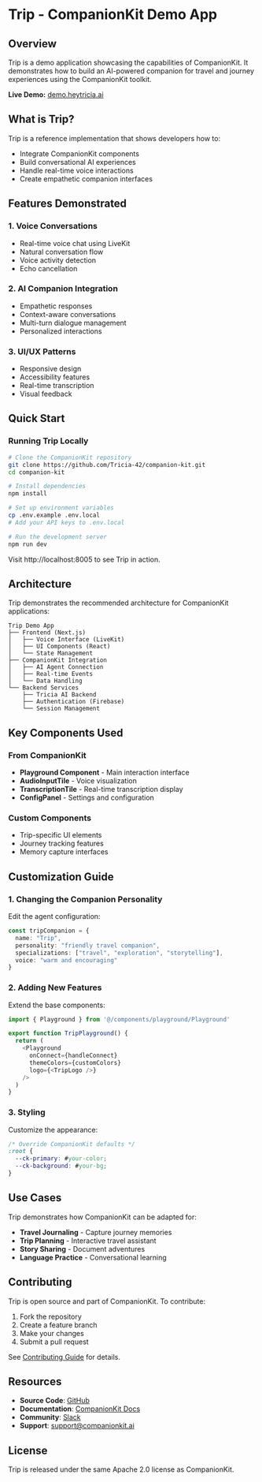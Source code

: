 # Trip - CompanionKit Demo App

## Overview

Trip is a demo application showcasing the capabilities of CompanionKit. It demonstrates how to build an AI-powered companion for travel and journey experiences using the CompanionKit toolkit.

**Live Demo:** [demo.heytricia.ai](https://demo.heytricia.ai)

## What is Trip?

Trip is a reference implementation that shows developers how to:
- Integrate CompanionKit components
- Build conversational AI experiences
- Handle real-time voice interactions
- Create empathetic companion interfaces

## Features Demonstrated

### 1. Voice Conversations
- Real-time voice chat using LiveKit
- Natural conversation flow
- Voice activity detection
- Echo cancellation

### 2. AI Companion Integration
- Empathetic responses
- Context-aware conversations
- Multi-turn dialogue management
- Personalized interactions

### 3. UI/UX Patterns
- Responsive design
- Accessibility features
- Real-time transcription
- Visual feedback

## Quick Start

### Running Trip Locally

```bash
# Clone the CompanionKit repository
git clone https://github.com/Tricia-42/companion-kit.git
cd companion-kit

# Install dependencies
npm install

# Set up environment variables
cp .env.example .env.local
# Add your API keys to .env.local

# Run the development server
npm run dev
```

Visit http://localhost:8005 to see Trip in action.

## Architecture

Trip demonstrates the recommended architecture for CompanionKit applications:

```
Trip Demo App
├── Frontend (Next.js)
│   ├── Voice Interface (LiveKit)
│   ├── UI Components (React)
│   └── State Management
├── CompanionKit Integration
│   ├── AI Agent Connection
│   ├── Real-time Events
│   └── Data Handling
└── Backend Services
    ├── Tricia AI Backend
    ├── Authentication (Firebase)
    └── Session Management
```

## Key Components Used

### From CompanionKit

- **Playground Component** - Main interaction interface
- **AudioInputTile** - Voice visualization
- **TranscriptionTile** - Real-time transcription display
- **ConfigPanel** - Settings and configuration

### Custom Components

- Trip-specific UI elements
- Journey tracking features
- Memory capture interfaces

## Customization Guide

### 1. Changing the Companion Personality

Edit the agent configuration:

```typescript
const tripCompanion = {
  name: "Trip",
  personality: "friendly travel companion",
  specializations: ["travel", "exploration", "storytelling"],
  voice: "warm and encouraging"
}
```

### 2. Adding New Features

Extend the base components:

```typescript
import { Playground } from '@/components/playground/Playground'

export function TripPlayground() {
  return (
    <Playground
      onConnect={handleConnect}
      themeColors={customColors}
      logo={<TripLogo />}
    />
  )
}
```

### 3. Styling

Customize the appearance:

```css
/* Override CompanionKit defaults */
:root {
  --ck-primary: #your-color;
  --ck-background: #your-bg;
}
```

## Use Cases

Trip demonstrates how CompanionKit can be adapted for:

- **Travel Journaling** - Capture journey memories
- **Trip Planning** - Interactive travel assistant
- **Story Sharing** - Document adventures
- **Language Practice** - Conversational learning

## Contributing

Trip is open source and part of CompanionKit. To contribute:

1. Fork the repository
2. Create a feature branch
3. Make your changes
4. Submit a pull request

See [Contributing Guide](contributing.md) for details.

## Resources

- **Source Code**: [GitHub](https://github.com/Tricia-42/companion-kit)
- **Documentation**: [CompanionKit Docs](index.md)
- **Community**: [Slack](https://companionkit-community.slack.com)
- **Support**: support@companionkit.ai

## License

Trip is released under the same Apache 2.0 license as CompanionKit. 